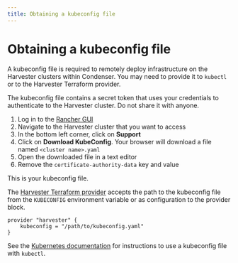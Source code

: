 ```yaml
---
title: Obtaining a kubeconfig file
---
```


# Obtaining a kubeconfig file

A kubeconfig file is required to remotely deploy infrastructure on the Harvester
clusters within Condenser. You may need to provide it to `kubectl` or to the Harvester
Terraform provider.

The kubeconfig file contains a secret token that uses your credentials to authenticate
to the Harvester cluster. Do not share it with anyone.

1. Log in to the [Rancher GUI](https://rancher.condenser.arc.ucl.ac.uk/)
2. Navigate to the Harvester cluster that you want to access
3. In the bottom left corner, click on **Support**
4. Click on **Download KubeConfig**. Your browser will download a file named
`<cluster name>.yaml`
5. Open the downloaded file in a text editor
6. Remove the `certificate-authority-data` key and value

This is your kubeconfig file.

The [Harvester Terraform provider](https://registry.terraform.io/providers/harvester/harvester/latest/docs#schema)
accepts the path to the kubeconfig file from the `KUBECONFIG` environment variable
or as configuration to the provider block.

``` hcl
provider "harvester" {
    kubeconfig = "/path/to/kubeconfig.yaml"
}
```

See the [Kubernetes documentation](https://kubernetes.io/docs/concepts/configuration/organize-cluster-access-kubeconfig/)
for instructions to use a kubeconfig file with `kubectl`.
